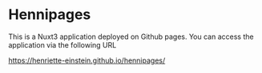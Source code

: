 # Hennipages
This is a Nuxt3 application deployed on Github pages. You can access the application via the following URL

https://henriette-einstein.github.io/hennipages/
